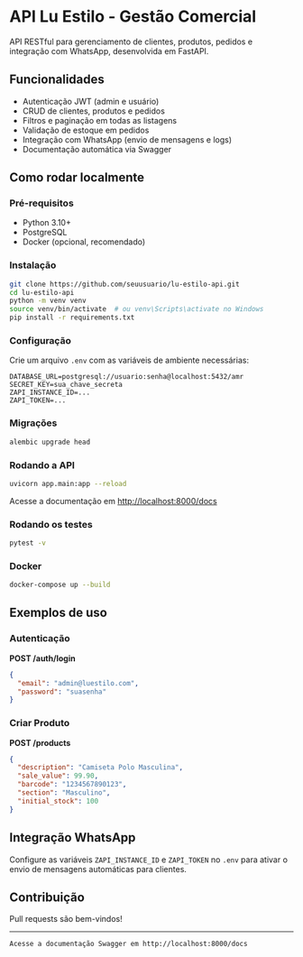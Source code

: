 # API Lu Estilo - Gestão Comercial

API RESTful para gerenciamento de clientes, produtos, pedidos e integração com WhatsApp, desenvolvida em FastAPI.

## Funcionalidades

- Autenticação JWT (admin e usuário)
- CRUD de clientes, produtos e pedidos
- Filtros e paginação em todas as listagens
- Validação de estoque em pedidos
- Integração com WhatsApp (envio de mensagens e logs)
- Documentação automática via Swagger

## Como rodar localmente

### Pré-requisitos

- Python 3.10+
- PostgreSQL
- Docker (opcional, recomendado)

### Instalação

```bash
git clone https://github.com/seuusuario/lu-estilo-api.git
cd lu-estilo-api
python -m venv venv
source venv/bin/activate  # ou venv\Scripts\activate no Windows
pip install -r requirements.txt
```

### Configuração

Crie um arquivo `.env` com as variáveis de ambiente necessárias:

```
DATABASE_URL=postgresql://usuario:senha@localhost:5432/amr
SECRET_KEY=sua_chave_secreta
ZAPI_INSTANCE_ID=...
ZAPI_TOKEN=...
```

### Migrações

```bash
alembic upgrade head
```

### Rodando a API

```bash
uvicorn app.main:app --reload
```

Acesse a documentação em [http://localhost:8000/docs](http://localhost:8000/docs)

### Rodando os testes

```bash
pytest -v
```

### Docker

```bash
docker-compose up --build
```

## Exemplos de uso

### Autenticação

**POST /auth/login**

```json
{
  "email": "admin@luestilo.com",
  "password": "suasenha"
}
```

### Criar Produto

**POST /products**

```json
{
  "description": "Camiseta Polo Masculina",
  "sale_value": 99.90,
  "barcode": "1234567890123",
  "section": "Masculino",
  "initial_stock": 100
}
```

## Integração WhatsApp

Configure as variáveis `ZAPI_INSTANCE_ID` e `ZAPI_TOKEN` no `.env` para ativar o envio de mensagens automáticas para clientes.

## Contribuição

Pull requests são bem-vindos!

---

`Acesse a documentação Swagger em http://localhost:8000/docs`
